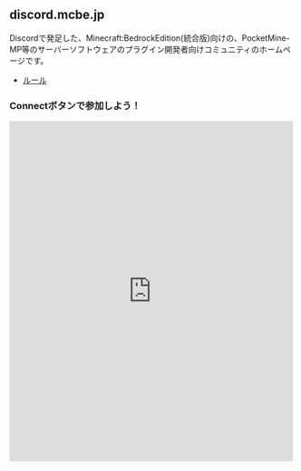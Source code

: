 ## discord.mcbe.jp
Discordで発足した、Minecraft:BedrockEdition(統合版)向けの、PocketMine-MP等のサーバーソフトウェアのプラグイン開発者向けコミュニティのホームページです。  

- [ルール](https://discord.mcbe.jp/rules)

### Connectボタンで参加しよう！
<iframe src="https://discordapp.com/widget?id=521032598945005578&theme=dark" width="500" height="600" allowtransparency="true" frameborder="0"></iframe>